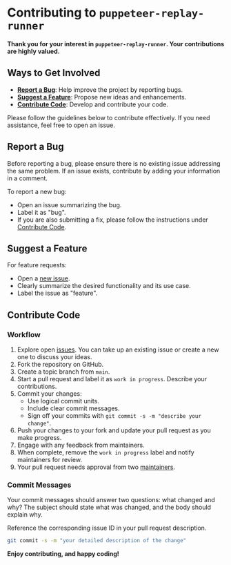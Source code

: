 # Contributing to `puppeteer-replay-runner`

**Thank you for your interest in `puppeteer-replay-runner`. Your contributions are highly valued.**

## Ways to Get Involved

- **[Report a Bug](#report-a-bug)**: Help improve the project by reporting bugs.
- **[Suggest a Feature](#suggest-a-feature)**: Propose new ideas and enhancements.
- **[Contribute Code](#contribute-code)**: Develop and contribute your code.

Please follow the guidelines below to contribute effectively. If you need assistance, feel free to open an issue.

## Report a Bug

Before reporting a bug, please ensure there is no existing issue addressing the same problem. If an issue exists, contribute by adding your information in a comment.

To report a new bug:
- Open an issue summarizing the bug.
- Label it as "bug".
- If you are also submitting a fix, please follow the instructions under [Contribute Code](#contribute-code).

## Suggest a Feature

For feature requests:
- Open a [new issue](../../issues/new).
- Clearly summarize the desired functionality and its use case.
- Label the issue as "feature".

## Contribute Code

### Workflow

1. Explore open [issues](../../issues). You can take up an existing issue or create a new one to discuss your ideas.
2. Fork the repository on GitHub.
3. Create a topic branch from `main`.
4. Start a pull request and label it as `work in progress`. Describe your contributions.
5. Commit your changes:
   - Use logical commit units.
   - Include clear commit messages.
   - Sign off your commits with `git commit -s -m "describe your change"`.
6. Push your changes to your fork and update your pull request as you make progress.
7. Engage with any feedback from maintainers.
8. When complete, remove the `work in progress` label and notify maintainers for review.
9. Your pull request needs approval from two [maintainers](MAINTAINERS).

### Commit Messages

Your commit messages should answer two questions: what changed and why? The subject should state what was changed, and the body should explain why.

Reference the corresponding issue ID in your pull request description.

```bash
git commit -s -m "your detailed description of the change"
```

**Enjoy contributing, and happy coding!**
